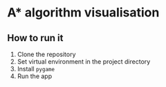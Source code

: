 # A* algorithm visualisation

## How to run it
1. Clone the repository
2. Set virtual environment in the project directory
3. Install `pygame`
4. Run the app